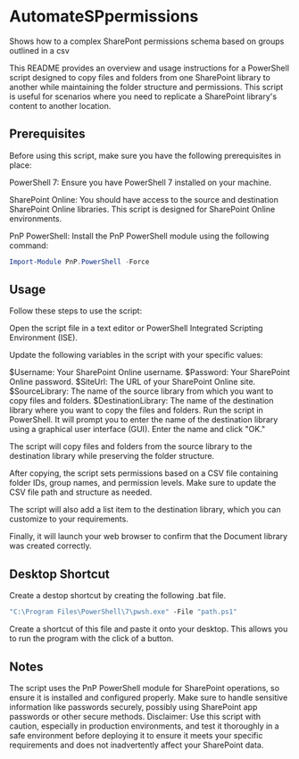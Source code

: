 # AutomateSPpermissions
Shows how to a complex SharePont permissions schema based on groups outlined in a csv

This README provides an overview and usage instructions for a PowerShell script designed to copy files and folders from one SharePoint library to another while maintaining the folder structure and permissions. This script is useful for scenarios where you need to replicate a SharePoint library's content to another location.

## Prerequisites
Before using this script, make sure you have the following prerequisites in place:

PowerShell 7: Ensure you have PowerShell 7 installed on your machine.

SharePoint Online: You should have access to the source and destination SharePoint Online libraries. This script is designed for SharePoint Online environments.

PnP PowerShell: Install the PnP PowerShell module using the following command:

```powershell
Import-Module PnP.PowerShell -Force
```
## Usage
Follow these steps to use the script:

Open the script file in a text editor or PowerShell Integrated Scripting Environment (ISE).

Update the following variables in the script with your specific values:

$Username: Your SharePoint Online username.
$Password: Your SharePoint Online password.
$SiteUrl: The URL of your SharePoint Online site.
$SourceLibrary: The name of the source library from which you want to copy files and folders.
$DestinationLibrary: The name of the destination library where you want to copy the files and folders.
Run the script in PowerShell. It will prompt you to enter the name of the destination library using a graphical user interface (GUI). Enter the name and click "OK."

The script will copy files and folders from the source library to the destination library while preserving the folder structure.

After copying, the script sets permissions based on a CSV file containing folder IDs, group names, and permission levels. Make sure to update the CSV file path and structure as needed.

The script will also add a list item to the destination library, which you can customize to your requirements.

Finally, it will launch your web browser to confirm that the Document library was created correctly.

## Desktop Shortcut
Create a destop shortcut by creating the following .bat file. 
```bat
"C:\Program Files\PowerShell\7\pwsh.exe" -File "path.ps1"
```
Create a shortcut of this file and paste it onto your desktop. This allows you to run the program with the click of a button.

## Notes
The script uses the PnP PowerShell module for SharePoint operations, so ensure it is installed and configured properly.
Make sure to handle sensitive information like passwords securely, possibly using SharePoint app passwords or other secure methods.
Disclaimer: Use this script with caution, especially in production environments, and test it thoroughly in a safe environment before deploying it to ensure it meets your specific requirements and does not inadvertently affect your SharePoint data.

